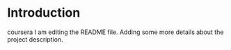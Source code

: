 # Introduction
coursera
I am editing the README file. Adding some more details about the project description.
